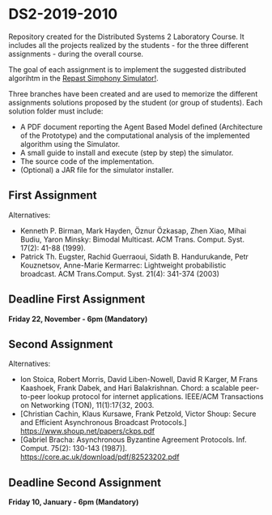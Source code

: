 # DS2-2019-2010
Repository created for the Distributed Systems 2 Laboratory Course. It includes all the projects realized by the students - for the three different assignments - during the overall course.

The goal of each assignment is to implement the suggested distributed algorihtm in the [Repast Simphony Simulator!](https://repast.github.io/).

Three branches have been created and are used to memorize the different assignments solutions proposed by the student (or group of students). Each solution folder must include:

* A PDF document reporting the Agent Based Model defined (Architecture of the Prototype) and the computational analysis of the implemented algorithm using the Simulator.
* A small guide to install and execute (step by step) the simulator.
* The source code of the implementation.
* (Optional) a JAR file for the simulator installer.

## First Assignment ##

Alternatives:
* Kenneth P. Birman, Mark Hayden, Öznur Özkasap, Zhen Xiao, Mihai Budiu, Yaron Minsky: Bimodal Multicast. ACM Trans. Comput. Syst. 17(2): 41-88 (1999).
* Patrick Th. Eugster, Rachid Guerraoui, Sidath B. Handurukande, Petr Kouznetsov, Anne-Marie Kermarrec: Lightweight probabilistic broadcast. ACM Trans.Comput. Syst. 21(4): 341-374 (2003)

## Deadline First Assignment ##
**Friday 22, November - 6pm (Mandatory)**

## Second Assignment ##

Alternatives:
* Ion Stoica, Robert Morris, David Liben-Nowell, David R Karger, M Frans Kaashoek, Frank Dabek, and Hari Balakrishnan. Chord: a scalable peer-to-peer lookup protocol for internet applications. IEEE/ACM Transactions on Networking (TON), 11(1):17{32, 2003.
* [Christian Cachin, Klaus Kursawe, Frank Petzold, Victor Shoup: Secure and Efficient Asynchronous Broadcast Protocols.] https://www.shoup.net/papers/ckps.pdf 
* [Gabriel Bracha: Asynchronous Byzantine Agreement Protocols. Inf. Comput. 75(2): 130-143 (1987)]. https://core.ac.uk/download/pdf/82523202.pdf

## Deadline Second Assignment ##
**Friday 10, January - 6pm (Mandatory)**
